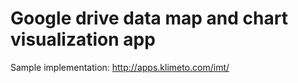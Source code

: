 # Google drive data map and chart visualization app
Sample implementation: http://apps.klimeto.com/imt/
